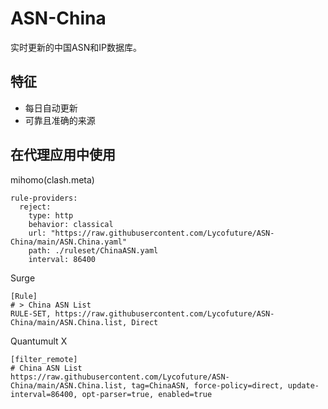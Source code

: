 # ASN-China

实时更新的中国ASN和IP数据库。

## 特征

- 每日自动更新
- 可靠且准确的来源

## 在代理应用中使用

mihomo(clash.meta)

```
rule-providers:
  reject:
    type: http
    behavior: classical
    url: "https://raw.githubusercontent.com/Lycofuture/ASN-China/main/ASN.China.yaml"
    path: ./ruleset/ChinaASN.yaml
    interval: 86400
```

Surge

```
[Rule]
# > China ASN List
RULE-SET, https://raw.githubusercontent.com/Lycofuture/ASN-China/main/ASN.China.list, Direct
```

Quantumult X

```
[filter_remote]
# China ASN List
https://raw.githubusercontent.com/Lycofuture/ASN-China/main/ASN.China.list, tag=ChinaASN, force-policy=direct, update-interval=86400, opt-parser=true, enabled=true
```
